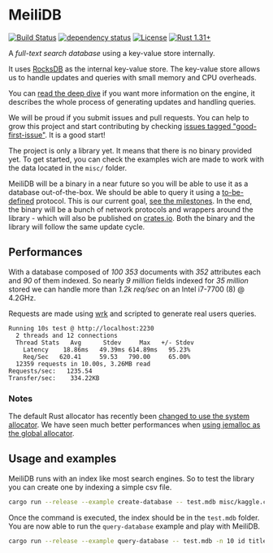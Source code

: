 # MeiliDB

[![Build Status](https://travis-ci.org/Kerollmops/MeiliDB.svg?branch=master)](https://travis-ci.org/Kerollmops/MeiliDB)
[![dependency status](https://deps.rs/repo/github/Kerollmops/MeiliDB/status.svg)](https://deps.rs/repo/github/Kerollmops/MeiliDB)
[![License](https://img.shields.io/github/license/Kerollmops/MeiliDB.svg)](https://github.com/Kerollmops/MeiliDB)
[![Rust 1.31+](https://img.shields.io/badge/rust-1.31+-lightgray.svg)](
https://www.rust-lang.org)

A _full-text search database_ using a key-value store internally.

It uses [RocksDB](https://github.com/facebook/rocksdb) as the internal key-value store. The key-value store allows us to handle updates and queries with small memory and CPU overheads.

You can [read the deep dive](deep-dive.md) if you want more information on the engine, it describes the whole process of generating updates and handling queries.

We will be proud if you submit issues and pull requests. You can help to grow this project and start contributing by checking [issues tagged "good-first-issue"](https://github.com/Kerollmops/MeiliDB/issues?q=is%3Aissue+is%3Aopen+label%3A%22good+first+issue%22). It is a good start!

The project is only a library yet. It means that there is no binary provided yet. To get started, you can check the examples wich are made to work with the data located in the `misc/` folder.

MeiliDB will be a binary in a near future so you will be able to use it as a database out-of-the-box. We should be able to query it using a [to-be-defined](https://github.com/Kerollmops/MeiliDB/issues/38) protocol. This is our current goal, [see the milestones](https://github.com/Kerollmops/MeiliDB/milestones). In the end, the binary will be a bunch of network protocols and wrappers around the library - which will also be published on [crates.io](https://crates.io). Both the binary and the library will follow the same update cycle.



## Performances

With a database composed of _100 353_ documents with _352_ attributes each and _90_ of them indexed.
So nearly _9 million_ fields indexed for _35 million_ stored we can handle more than _1.2k req/sec_ on an Intel i7-7700 (8) @ 4.2GHz.

Requests are made using [wrk](https://github.com/wg/wrk) and scripted to generate real users queries.

```
Running 10s test @ http://localhost:2230
  2 threads and 12 connections
  Thread Stats   Avg      Stdev     Max   +/- Stdev
    Latency    18.86ms   49.39ms 614.89ms   95.23%
    Req/Sec   620.41     59.53   790.00     65.00%
  12359 requests in 10.00s, 3.26MB read
Requests/sec:   1235.54
Transfer/sec:    334.22KB
```

### Notes

The default Rust allocator has recently been [changed to use the system allocator](https://github.com/rust-lang/rust/pull/51241/).
We have seen much better performances when [using jemalloc as the global allocator](https://github.com/alexcrichton/jemallocator#documentation).

## Usage and examples

MeiliDB runs with an index like most search engines.
So to test the library you can create one by indexing a simple csv file.

```bash
cargo run --release --example create-database -- test.mdb misc/kaggle.csv --schema schema-example.toml
```

Once the command is executed, the index should be in the `test.mdb` folder. You are now able to run the `query-database` example and play with MeiliDB.

```bash
cargo run --release --example query-database -- test.mdb -n 10 id title
```

